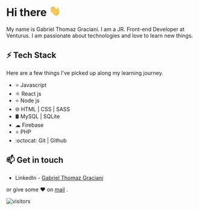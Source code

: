 
# Hi there <img src="https://raw.githubusercontent.com/ABSphreak/ABSphreak/master/gifs/Hi.gif" width="30px">

My name is Gabriel Thomaz Graciani. I am a JR. Front-end Developer at Venturus. I am passionate about technologies and love to learn new things.


## ⚡ Tech Stack

Here are a few things I've picked up along my learning journey.

* ⭐ Javascript
* ⚛️ React js
* ⭐ Node js
* 🌐 HTML | CSS | SASS
* 🛢️ MySQL | SQLite
* ☁ Firebase
* ⭐ PHP
* :octocat: Git | Github

## 📫 Get in touch
- LinkedIn - [Gabriel Thomaz Graciani](https://www.linkedin.com/in/gabriel-thomaz-graciani-98400b166/)

 or give some ♥ on [mail](mailto:gabrieltgraciani@hotmail.com) .



![visitors](https://visitor-badge.glitch.me/badge?page_id=gabrielgraciani/gabrielgraciani)


 
